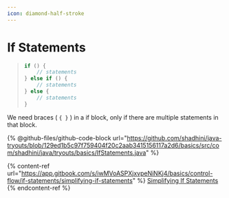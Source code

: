 ```yaml
---
icon: diamond-half-stroke
---
```


# If Statements

> ```java
> if () {
>     // statements
> } else if () {
>     // statements
> } else {
>     // statements
> }
> ```

We need braces ( `{ }` ) in a if block, only if there are multiple statements in that block.



{% @github-files/github-code-block url="https://github.com/shadhini/java-tryouts/blob/129ed1b5c97f759404f20c2aab3415156117a2d6/basics/src/com/shadhini/java/tryouts/basics/IfStatements.java" %}



{% content-ref url="https://app.gitbook.com/s/iwMVoASPXjxvpeNiNKj4/basics/control-flow/if-statements/simplifying-if-statements" %}
[Simplifying If Statements](https://app.gitbook.com/s/iwMVoASPXjxvpeNiNKj4/basics/control-flow/if-statements/simplifying-if-statements)
{% endcontent-ref %}




